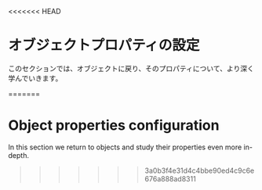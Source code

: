 <<<<<<< HEAD
# オブジェクトプロパティの設定

このセクションでは、オブジェクトに戻り、そのプロパティについて、より深く学んでいきます。

=======
# Object properties configuration

In this section we return to objects and study their properties even more in-depth.
>>>>>>> 3a0b3f4e31d4c4bbe90ed4c9c6e676a888ad8311
